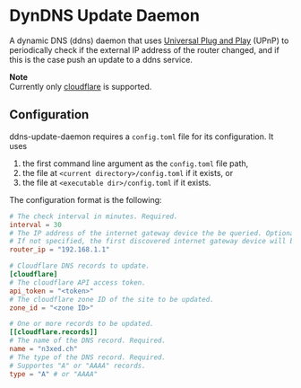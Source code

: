 # DynDNS Update Daemon

A dynamic DNS (ddns) daemon that uses [Universal Plug and
Play](https://en.wikipedia.org/wiki/Universal_Plug_and_Play) (UPnP) to periodically check
if the external IP address of the router changed, and if this is the case push an update
to a ddns service.

**Note**  
Currently only [cloudflare](https://www.cloudflare.com/) is supported.

## Configuration

ddns-update-daemon requires a `config.toml` file for its configuration.
It uses
1. the first command line argument as the `config.toml` file path,
2. the file at `<current directory>/config.toml` if it exists, or
3. the file at `<executable dir>/config.toml` if it exists.

The configuration format is the following:
```toml
# The check interval in minutes. Required.
interval = 30
# The IP address of the internet gateway device the be queried. Optional.
# If not specified, the first discovered internet gateway device will be used.
router_ip = "192.168.1.1"

# Cloudflare DNS records to update.
[cloudflare]
# The cloudflare API access token.
api_token = "<token>"
# The cloudflare zone ID of the site to be updated.
zone_id = "<zone ID>"

# One or more records to be updated.
[[cloudflare.records]]
# The name of the DNS record. Required.
name = "n3xed.ch"
# The type of the DNS record. Required.
# Supportes "A" or "AAAA" records.
type = "A" # or "AAAA"
```